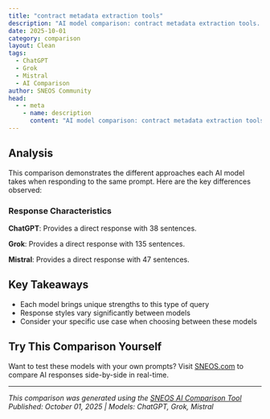 ```yaml
---
title: "contract metadata extraction tools"
description: "AI model comparison: contract metadata extraction tools..."
date: 2025-10-01
category: comparison
layout: Clean
tags:
  - ChatGPT
  - Grok
  - Mistral
  - AI Comparison
author: SNEOS Community
head:
  - - meta
    - name: description
      content: "AI model comparison: contract metadata extraction tools..."
---
```


<ChatComparison
  title="contract metadata extraction tools"
  prompt="contract metadata extraction tools"
  :responses='{
    "ChatGPT": "There are several tools and platforms available for extracting metadata from contracts. These tools use technologies like natural language processing (NLP), machine learning, and artificial intelligence to analyze contract documents and extract key information such as parties involved, dates, clauses, obligations, and more. Below are some popular contract metadata extraction tools:\n\n### 1. **Kira Systems**\n- Uses machine learning to identify and extract contractual metadata.\n- Highly customizable for different contract types.\n- Often used for due diligence and contract review.\n\n### 2. **Evisort**\n- AI-powered contract management platform.\n- Automatically extracts metadata and key terms from contracts.\n- Provides robust search and analytics capabilities.\n\n### 3. **Seal Software (now part of DocuSign)**\n- Uses AI to locate and extract contract metadata.\n- Supports multiple languages and contract types.\n- Integrates with many existing enterprise systems.\n\n### 4. **Lexion**\n- AI contract management software with metadata extraction.\n- Focuses on speeding up contract review and approvals.\n- Easy to use with a simple interface.\n\n### 5. **ContractPodAi**\n- End-to-end contract lifecycle management (CLM) system.\n- Extracts contract metadata to streamline workflows.\n- Offers a comprehensive suite including drafting, review, and repository.\n\n### 6. **Agiloft**\n- Contract automation platform with metadata extraction.\n- Highly configurable and scalable.\n- Includes analytics and reporting tools.\n\n### 7. **Natural Language Processing (NLP) Libraries/Frameworks**\n- For custom solutions, you can use NLP libraries like **spaCy**, **NLTK**, **Hugging Face Transformers**, or **Google\u2019s Document AI** for building your own contract metadata extraction pipeline.\n\n### 8. **DocuSign Insight**\n- Focuses on contract metadata extraction and analytics.\n- Helps with risk management and compliance.\n\n---\n\n### Considerations When Choosing a Tool:\n- **Types of contracts supported** (NDAs, sales agreements, leases, etc.)\n- **Volume of contracts** and scalability needs.\n- **Integration** with existing workflows or platforms like Salesforce, Microsoft Office, or ERP systems.\n- **Customization** and ability to train models specific to your contract language.\n- **Support for multiple languages** if you have international contracts.\n- **Security and compliance**, especially for sensitive legal documents.\n\nIf you need a recommendation tailored to your specific use case, feel free to provide more details!",
    "Grok": "Contract metadata extraction tools are software solutions or platforms designed to analyze contracts, legal documents, or agreements and extract key metadata, clauses, terms, and other critical information. These tools often leverage artificial intelligence (AI), natural language processing (NLP), and machine learning (ML) to automate the process of identifying and organizing data from contracts, making it easier to manage, review, and analyze large volumes of legal documents.\n\nBelow is an overview of contract metadata extraction tools, their features, use cases, and popular options:\n\n---\n\n### **What is Contract Metadata Extraction?**\nContract metadata extraction involves identifying and pulling specific data points from contracts, such as:\n- Key dates (start date, end date, renewal dates)\n- Parties involved (names of individuals or entities)\n- Contract type (e.g., NDA, lease agreement, sales contract)\n- Key terms and conditions (payment terms, penalties, obligations)\n- Clauses (termination, dispute resolution, confidentiality)\n- Monetary values (fees, penalties, budgets)\n\nThis process reduces manual effort, minimizes errors, and enables organizations to maintain a structured database of contract information for compliance, risk management, and operational efficiency.\n\n---\n\n### **Key Features of Contract Metadata Extraction Tools**\n1. **Automated Data Extraction**: Uses AI and NLP to identify and extract relevant metadata from contracts without manual input.\n2. **Clause Identification**: Recognizes standard and custom clauses and categorizes them for easy reference.\n3. **Search and Filter Capabilities**: Allows users to search for specific terms or metadata across a contract repository.\n4. **Integration**: Connects with contract lifecycle management (CLM) systems, CRMs, or other enterprise software.\n5. **Multi-Format Support**: Processes contracts in various formats (PDF, Word, scanned documents) using OCR (Optical Character Recognition).\n6. **Customizable Extraction Rules**: Lets users define specific data points or metadata fields to extract based on their needs.\n7. **Compliance and Risk Analysis**: Flags potential risks, non-standard clauses, or compliance issues.\n8. **Reporting and Analytics**: Provides dashboards and insights into contract data (e.g., upcoming renewals, financial obligations).\n\n---\n\n### **Popular Contract Metadata Extraction Tools**\nHere are some widely used tools and platforms for contract metadata extraction:\n\n1. **Kira Systems**\n   - **Overview**: AI-powered contract analysis platform focused on extracting metadata and identifying key clauses.\n   - **Key Features**:\n     - Pre-built models for extracting common contract data (e.g., termination clauses, governing law).\n     - Customizable to specific industries or contract types.\n     - Integration with CLM platforms.\n   - **Use Case**: Ideal for legal teams and enterprises handling large volumes of contracts.\n   - **Pricing**: Custom pricing based on usage and organization size.\n\n2. **Seal Software (now part of DocuSign)**\n   - **Overview**: A contract analytics tool that uses AI to extract metadata and uncover hidden risks in contracts.\n   - **Key Features**:\n     - Automated extraction of key terms and clauses.\n     - Risk scoring for contracts.\n     - Integration with DocuSign for e-signatures and CLM.\n   - **Use Case**: Suitable for businesses looking to migrate or centralize legacy contracts.\n   - **Pricing**: Available through DocuSign\u2019s enterprise plans.\n\n3. **Icertis Contract Intelligence (ICI)**\n   - **Overview**: A comprehensive CLM platform with powerful metadata extraction capabilities.\n   - **Key Features**:\n     - AI-driven extraction of contract terms and obligations.\n     - Risk and compliance monitoring.\n     - Integration with ERP and CRM systems like SAP and Salesforce.\n   - **Use Case**: Best for large enterprises with complex contract workflows.\n   - **Pricing**: Enterprise-level pricing based on scale and requirements.\n\n4. **eBrevia**\n   - **Overview**: AI-based contract review and metadata extraction tool, often used during due diligence processes.\n   - **Key Features**:\n     - Extracts over 600 data points from contracts.\n     - Supports multiple languages.\n     - Customizable extraction templates.\n   - **Use Case**: Popular in M\u0026A, legal due diligence, and contract audits.\n   - **Pricing**: Custom quotes based on usage.\n\n5. **ThoughtRiver**\n   - **Overview**: A contract intelligence tool that extracts metadata and provides risk assessment for contracts.\n   - **Key Features**:\n     - Pre-signature contract review and metadata extraction.\n     - Risk analysis based on extracted data.\n     - Integration with Microsoft Word and other platforms.\n   - **Use Case**: Useful for legal teams looking to automate pre-signature reviews.\n   - **Pricing**: Contact for custom pricing.\n\n6. **Ironclad**\n   - **Overview**: A modern CLM platform with built-in metadata extraction and workflow automation.\n   - **Key Features**:\n     - Extracts key contract data and organizes it into searchable repositories.\n     - Workflow automation for contract approvals.\n     - User-friendly interface for non-legal teams.\n   - **Use Case**: Ideal for startups and growing businesses.\n   - **Pricing**: Offers tiered plans based on features and scale.\n\n7. **ContractPodAi**\n   - **Overview**: An AI-driven CLM tool with strong metadata extraction and analytics capabilities.\n   - **Key Features**:\n     - Automated extraction of metadata like dates, parties, and clauses.\n     - Visual dashboards for contract insights.\n     - Integration with third-party tools.\n   - **Use Case**: Suitable for organizations seeking end-to-end contract management.\n   - **Pricing**: Custom enterprise pricing.\n\n8. **OpenText Axcelerate**\n   - **Overview**: A legal tech solution for eDiscovery and contract analysis with metadata extraction features.\n   - **Key Features**:\n     - Extracts metadata for large-scale contract reviews.\n     - Advanced search and filtering capabilities.\n     - Supports regulatory compliance.\n   - **Use Case**: Used in litigation, investigations, and large contract analysis projects.\n   - **Pricing**: Available on request for enterprise solutions.\n\n---\n\n### **Use Cases for Contract Metadata Extraction Tools**\n1. **Contract Lifecycle Management (CLM)**: Automates tracking of key dates, renewals, and obligations.\n2. **Due Diligence**: Extracts critical data during mergers, acquisitions, or audits.\n3. **Compliance Monitoring**: Ensures contracts adhere to legal and regulatory standards by flagging deviations.\n4. **Risk Management**: Identifies potential risks in clauses or terms (e.g., unfavorable termination conditions).\n5. **Legacy Contract Migration**: Digitizes and organizes old paper contracts into searchable databases.\n6. **Legal Research**: Assists law firms in quickly analyzing contracts for client advisory.\n\n---\n\n### **Benefits of Using Contract Metadata Extraction Tools**\n- **Time Efficiency**: Reduces hours spent on manual contract review.\n- **Cost Savings**: Minimizes the need for extensive legal staffing for routine tasks.\n- **Accuracy**: AI reduces human error in identifying and extracting data.\n- **Scalability**: Handles large volumes of contracts effortlessly.\n- **Centralized Data**: Stores metadata in a searchable, organized repository.\n\n---\n\n### **Challenges and Considerations**\n1. **Accuracy of AI Models**: Extraction quality depends on the tool\u2019s training data; errors may occur with non-standard contracts.\n2. **Customization Needs**: Some tools require setup and training for industry-specific contracts.\n3. **Cost**: Enterprise-level tools can be expensive for small businesses.\n4. **Data Privacy**: Ensure the tool complies with data protection laws (e.g., GDPR, CCPA) when handling sensitive contract information.\n5. **Integration**: Check compatibility with existing systems (e.g., CRM, ERP).\n\n---\n\n### **How to Choose the Right Tool**\n1. **Define Your Needs**: Are you looking for basic extraction or full CLM with analytics?\n2. **Volume of Contracts**: Choose a tool that scales with your contract volume.\n3. **Budget**: Compare pricing models (subscription vs. one-time fee) and look for free trials.\n4. **Industry Specificity**: Some tools are tailored for sectors like finance, healthcare, or real estate.\n5. **Ease of Use**: Consider the learning curve and user-friendliness for your team.\n6. **Support and Training**: Look for vendors offering robust customer support and onboarding.\n\n---\n\n### **Emerging Trends in Contract Metadata Extraction**\n- **AI Advancements**: Tools are becoming smarter with generative AI for summarizing clauses and predicting risks.\n- **Blockchain Integration**: For secure storage and verification of contract metadata.\n- **Multi-Language Support**: Increasing focus on handling contracts in diverse languages for global businesses.\n- **Low-Code/No-Code Platforms**: Allowing non-technical users to set up extraction rules easily.\n\n---\n\nIf you\u0027re exploring specific tools, I can provide deeper insights or comparisons based on your use case, industry, or budget. Let me know! Additionally, many of these tools offer free trials or demos, which can be a great way to test their capabilities before committing.",
    "Mistral": "Extracting metadata from contracts can be a complex task, but there are several tools and technologies available to help automate and streamline this process. Here are some popular tools and methods for contract metadata extraction:\n\n### 1. **Optical Character Recognition (OCR) Tools**\nOCR tools convert scanned documents or images of text into machine-encoded text. This is particularly useful for extracting metadata from physical contracts that have been scanned.\n\n- **Adobe Acrobat Pro DC**: Offers OCR capabilities to convert scanned documents into editable text.\n- **ABBYY FineReader**: A powerful OCR tool that can convert scanned documents into editable formats and extract metadata.\n- **Tesseract**: An open-source OCR engine that can be integrated into custom applications.\n\n### 2. **Natural Language Processing (NLP) Tools**\nNLP tools can analyze and understand the text within contracts to extract specific metadata such as dates, parties involved, and key clauses.\n\n- **SpaCy**: An open-source NLP library that can be used to build custom models for extracting metadata from contracts.\n- **NLTK (Natural Language Toolkit)**: Another open-source library that provides tools for processing and analyzing text.\n- **Hugging Face Transformers**: A library that provides pre-trained models for various NLP tasks, including text classification and named entity recognition.\n\n### 3. **Contract Management Software**\nThese platforms often include built-in tools for metadata extraction and management.\n\n- **Icertis**: A contract management platform that uses AI to extract and manage contract metadata.\n- **Conga**: Offers contract lifecycle management (CLM) solutions with metadata extraction capabilities.\n- **DocuSign CLM**: Provides tools for managing contracts and extracting metadata.\n\n### 4. **AI and Machine Learning Tools**\nAI and machine learning can be used to build custom models for extracting specific types of metadata from contracts.\n\n- **Google Cloud Natural Language API**: Provides tools for analyzing text and extracting metadata.\n- **Amazon Comprehend**: A service that uses machine learning to find insights and relationships in text.\n- **IBM Watson**: Offers a suite of AI tools that can be used for text analysis and metadata extraction.\n\n### 5. **Custom Scripts and Automation**\nFor more specialized needs, custom scripts and automation tools can be developed using programming languages like Python.\n\n- **Python**: With libraries like \u0060pandas\u0060, \u0060numpy\u0060, and \u0060scikit-learn\u0060, Python can be used to build custom scripts for metadata extraction.\n- **Regular Expressions (Regex)**: Useful for pattern matching and extracting specific pieces of information from text.\n\n### 6. **Document Automation Platforms**\nThese platforms often include tools for metadata extraction as part of their broader document automation capabilities.\n\n- **HotDocs**: A document automation platform that can be used to generate and manage contracts, including metadata extraction.\n- **ContractWorks**: A contract management platform with tools for metadata extraction and management.\n\n### 7. **Legal Tech Solutions**\nSpecialized legal tech solutions often include advanced tools for contract analysis and metadata extraction.\n\n- **Kira Systems**: Uses machine learning to automatically identify and extract information from contracts.\n- **Luminance**: An AI platform that uses machine learning to read and understand legal documents, including contracts.\n\n### Best Practices for Contract Metadata Extraction\n\n1. **Define Metadata Requirements**: Clearly define what metadata you need to extract from the contracts.\n2. **Preprocess Documents**: Ensure that the documents are in a readable format (e.g., OCR for scanned documents).\n3. **Use NLP Models**: Train or use pre-trained NLP models to identify and extract relevant metadata.\n4. **Validate Extracted Data**: Manually review a sample of the extracted metadata to ensure accuracy.\n5. **Integrate with CLM Systems**: Integrate the extracted metadata with contract lifecycle management systems for better management and tracking.\n\nBy leveraging these tools and best practices, you can effectively extract and manage metadata from contracts, improving efficiency and accuracy in contract management processes."
  }'
  published-date="21:12"
/>

## Analysis

This comparison demonstrates the different approaches each AI model takes when responding to the same prompt. Here are the key differences observed:

### Response Characteristics

**ChatGPT**: Provides a direct response with 38 sentences. 

**Grok**: Provides a direct response with 135 sentences. 

**Mistral**: Provides a direct response with 47 sentences. 

## Key Takeaways

- Each model brings unique strengths to this type of query
- Response styles vary significantly between models
- Consider your specific use case when choosing between these models

## Try This Comparison Yourself

Want to test these models with your own prompts? Visit [SNEOS.com](https://sneos.com) to compare AI responses side-by-side in real-time.

---

*This comparison was generated using the [SNEOS AI Comparison Tool](https://sneos.com)*
*Published: October 01, 2025 | Models: ChatGPT, Grok, Mistral*

